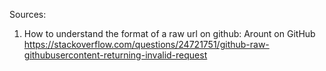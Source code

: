 Sources:
1. How to understand the format of a raw url on github:
   Arount on GitHub
   https://stackoverflow.com/questions/24721751/github-raw-githubusercontent-returning-invalid-request
